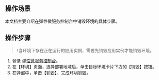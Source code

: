 ## 操作场景

本文档主要介绍在弹性微服务控制台中销毁环境的具体步骤。


## 操作步骤
>!当环境下存在正在运行的应用实例，需要先销毁应用实例才能销毁环境。

1. 登录 [弹性微服务控制台](https://console.cloud.tencent.com/tem)。
2. 在【环境】页面，选择部署地域后，单击目标环境卡片下方的【销毁】按钮。
3. 在弹窗中，单击【销毁】，完成环境销毁。
